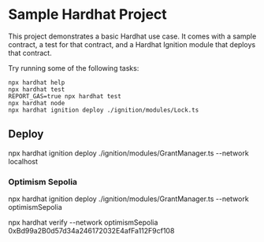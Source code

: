 # Sample Hardhat Project

This project demonstrates a basic Hardhat use case. It comes with a sample contract, a test for that contract, and a Hardhat Ignition module that deploys that contract.

Try running some of the following tasks:

```shell
npx hardhat help
npx hardhat test
REPORT_GAS=true npx hardhat test
npx hardhat node
npx hardhat ignition deploy ./ignition/modules/Lock.ts
```

## Deploy

npx hardhat ignition deploy ./ignition/modules/GrantManager.ts --network localhost

### Optimism Sepolia

npx hardhat ignition deploy ./ignition/modules/GrantManager.ts --network optimismSepolia

npx hardhat verify --network optimismSepolia 0xBd99a2B0d57d34a246172032E4afFa112F9cf108

